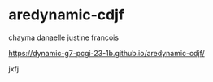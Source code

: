 # aredynamic-cdjf
chayma danaelle justine francois


https://dynamic-g7-pcgi-23-1b.github.io/aredynamic-cdjf/

jxfj
